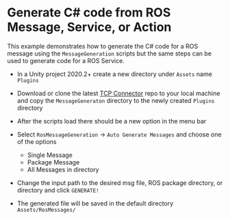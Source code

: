 # Generate C# code from ROS Message, Service, or Action

This example demonstrates how to generate the C# code for a ROS message using the `MessageGeneration` scripts but the same steps can be used to generate code for a ROS Service.

- In a Unity project 2020.2+ create a new directory under `Assets` name `Plugins`
- Download or clone the latest [TCP Connector](https://github.com/Unity-Technologies/ROS-TCP-Connector) repo to your local machine and copy the `MessageGeneraton` directory to the newly created `Plugins` directory
- After the scripts load there should be a new option in the menu bar

- Select `RosMessageGeneration` -> `Auto Generate Messages` and choose one of the options
	- Single Message
	- Package Message
	- All Messages in directory

- Change the input path to the desired msg file, ROS package directory, or directory and click `GENERATE!`
- The generated file will be saved in the default directory `Assets/RosMessages/`